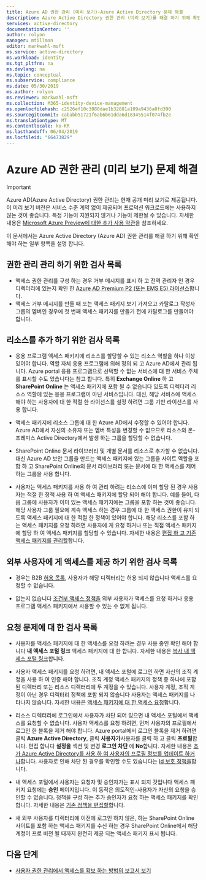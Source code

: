 ```yaml
---
title: Azure AD 권한 관리 (미리 보기)-Azure Active Directory 문제 해결
description: Azure Active Directory 권한 관리 (미리 보기)를 해결 하기 위해 확인 해야 일부 항목에 알아봅니다.
services: active-directory
documentationCenter: ''
author: rolyon
manager: mtillman
editor: markwahl-msft
ms.service: active-directory
ms.workload: identity
ms.tgt_pltfrm: na
ms.devlang: na
ms.topic: conceptual
ms.subservice: compliance
ms.date: 05/30/2019
ms.author: rolyon
ms.reviewer: markwahl-msft
ms.collection: M365-identity-device-management
ms.openlocfilehash: c2526ef10c3080dae1b32881a109a9436a0fd390
ms.sourcegitcommit: cababb51721f6ab6b61dda6d18345514f074fb2e
ms.translationtype: MT
ms.contentlocale: ko-KR
ms.lasthandoff: 06/04/2019
ms.locfileid: "66473829"
---
```

# <a name="troubleshoot-azure-ad-entitlement-management-preview"></a>Azure AD 권한 관리 (미리 보기) 문제 해결

> [!IMPORTANT]
> Azure AD(Azure Active Directory) 권한 관리는 현재 공개 미리 보기로 제공됩니다.
> 이 미리 보기 버전은 서비스 수준 계약 없이 제공되며 프로덕션 워크로드에는 사용하지 않는 것이 좋습니다. 특정 기능이 지원되지 않거나 기능이 제한될 수 있습니다.
> 자세한 내용은 [Microsoft Azure Preview에 대한 추가 사용 약관](https://azure.microsoft.com/support/legal/preview-supplemental-terms/)을 참조하세요.

이 문서에서는 Azure Active Directory (Azure AD) 권한 관리를 해결 하기 위해 확인 해야 하는 일부 항목을 설명 합니다.

## <a name="checklist-for-entitlement-management-administration"></a>권한 관리 관리 하기 위한 검사 목록

* 액세스 권한 관리를 구성 하는 경우 거부 메시지를 표시 하 고 전역 관리자 인 경우 디렉터리에 있는지 확인 한 [Azure AD Premium P2 (또는 EMS E5) 라이선스](entitlement-management-overview.md#license-requirements)합니다.  
* 액세스 거부 메시지를 만들 때 또는 액세스 패키지 보기 가져오고 카탈로그 작성자 그룹의 멤버인 경우에 첫 번째 액세스 패키지를 만들기 전에 카탈로그를 만들어야 합니다.

## <a name="checklist-for-adding-a-resource"></a>리소스를 추가 하기 위한 검사 목록

* 응용 프로그램 액세스 패키지에 리소스를 할당할 수 있는 리소스 역할을 하나 이상 있어야 합니다. 역할 자체 응용 프로그램에 의해 정의 되 고 Azure AD에서 관리 됩니다. Azure portal 응용 프로그램으로 선택할 수 없는 서비스에 대 한 서비스 주체를 표시할 수도 있습니다는 참고 합니다.  특히 **Exchange Online** 하 고 **SharePoint Online** 는 액세스 패키지에 포함 될 수 없습니다 있도록 디렉터리 리소스 역할에 있는 응용 프로그램이 아닌 서비스입니다.  대신, 해당 서비스에 액세스 해야 하는 사용자에 대 한 적절 한 라이선스를 설정 하려면 그룹 기반 라이선스를 사용 합니다.

* 액세스 패키지에 리소스 그룹에 대 한 Azure AD에서 수정할 수 있어야 합니다.  Azure AD에서 자신의 소유자 또는 멤버 특성을 변경할 수 없으므로 리소스와 온-프레미스 Active Directory에서 발생 하는 그룹을 할당할 수 없습니다.  

* SharePoint Online 문서 라이브러리 및 개별 문서를 리소스로 추가할 수 없습니다.  대신 Azure AD 보안 그룹을 만드는 액세스 패키지에 있는 그룹을 사이트 역할을 포함 하 고 SharePoint Online의 문서 라이브러리 또는 문서에 대 한 액세스를 제어 하는 그룹을 사용 합니다.

* 사용자는 액세스 패키지를 사용 하 여 관리 하려는 리소스에 이미 할당 된 경우 사용자는 적절 한 정책 사용 하 여 액세스 패키지에 할당 되어 해야 합니다. 예를 들어, 다음 그룹에 사용자가 이미 있는 액세스 패키지에는 그룹을 포함 하는 것이 좋습니다. 해당 사용자 그룹 필요에 계속 액세스 하는 경우 그룹에 대 한 액세스 권한이 유지 되도록 액세스 패키지에 대 한 적절 한 정책이 있어야 합니다. 해당 리소스를 포함 하는 액세스 패키지를 요청 하려면 사용자에 게 요청 하거나 또는 직접 액세스 패키지에 할당 하 여 액세스 패키지를 할당할 수 있습니다. 자세한 내용은 [편집 하 고 기존 액세스 패키지를 관리할](entitlement-management-access-package-edit.md)합니다.

## <a name="checklist-for-providing-external-users-access"></a>외부 사용자에 게 액세스를 제공 하기 위한 검사 목록

* 경우는 B2B [허용 목록](../b2b/allow-deny-list.md), 사용자가 해당 디렉터리는 허용 되지 않습니다 액세스를 요청할 수 없습니다.

* 없는지 없습니다 [조건부 액세스 정책을](../conditional-access/require-managed-devices.md) 외부 사용자가 액세스를 요청 하거나 응용 프로그램 액세스 패키지에서 사용할 수 있는 수 없게 됩니다.

## <a name="checklist-for-request-issues"></a>요청 문제에 대 한 검사 목록

* 사용자를 액세스 패키지에 대 한 액세스를 요청 하려는 경우 사용 중인 확인 해야 합니다 **내 액세스 포털 링크** 액세스 패키지에 대 한 합니다. 자세한 내용은 [복사 내 액세스 포털 링크](entitlement-management-access-package-edit.md#copy-my-access-portal-link)합니다.

* 사용자 액세스 패키지를 요청 하려면, 내 액세스 포털에 로그인 하면 자신의 조직 계정을 사용 하 여 인증 해야 합니다. 조직 계정 액세스 패키지의 정책 중 하나에 포함 된 디렉터리 또는 리소스 디렉터리에 두 계정을 수 있습니다. 사용자 계정, 조직 계정이 아닌 경우 디렉터리 정책에 포함 되지 않습니다 사용자는 액세스 패키지를 나타나지 않습니다. 자세한 내용은 [액세스 패키지에 대 한 액세스 요청](entitlement-management-request-access.md)합니다.

* 리소스 디렉터리에 로그인에서 사용자가 차단 되어 있으면 내 액세스 포털에서 액세스를 요청할 수 없습니다. 사용자 액세스를 요청 하려면, 먼저 사용자의 프로필에서 로그인 한 블록을 제거 해야 합니다. Azure portal에서 로그인 블록을 제거 하려면 클릭 **Azure Active Directory**, 클릭 **사용자가**사용자를 클릭 하 고 클릭 **프로필**합니다. 편집 합니다 **설정을** 섹션 및 변경 **로그인 차단** 에 **No**합니다. 자세한 내용은 [추가 Azure Active Directory를 사용 하 여 사용자의 프로필 정보를 업데이트 하거나](../fundamentals/active-directory-users-profile-azure-portal.md)합니다.  사용자로 인해 차단 된 경우를 확인할 수도 있습니다는 [Id 보호 정책을](../identity-protection/howto-unblock-user.md)합니다.

* 내 액세스 포털에서 사용자는 요청자 및 승인자가는 표시 되지 것입니다 액세스 패키지 요청에는 **승인** 페이지입니다. 이 동작은 의도적인-사용자가 자신의 요청을 승인할 수 없습니다. 정책을 구성 하는 추가 승인자가 요청 하는 액세스 패키지를 확인 합니다. 자세한 내용은 [기존 정책을 편집할](entitlement-management-access-package-edit.md#edit-an-existing-policy)합니다.

* 새 외부 사용자를 디렉터리에 이전에 로그인 하지 않은, 하는 SharePoint Online 사이트를 포함 하는 액세스 패키지를 수신 하는 경우 SharePoint Online에서 해당 계정이 프로 비전 될 때까지 완전히 제공 되는 액세스 패키지 표시 됩니다.

## <a name="next-steps"></a>다음 단계

- [사용자 권한 관리에서 액세스를 확보 하는 방법의 보고서 보기](entitlement-management-reports.md)
